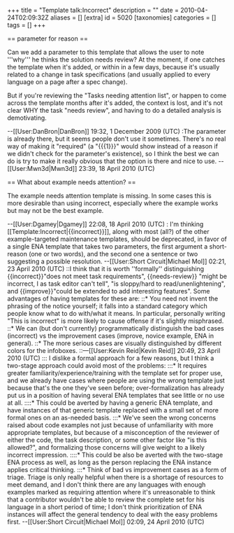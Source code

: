 +++
title = "Template talk:Incorrect"
description = ""
date = 2010-04-24T02:09:32Z
aliases = []
[extra]
id = 5020
[taxonomies]
categories = []
tags = []
+++

== parameter for reason ==

Can we add a parameter to this template that allows the user to note '''why''' he thinks the solution needs review?  At the moment, if one catches the template when it's added, or within in a few days, because it's usually related to a change in task specifications (and usually applied to every language on a page after a spec change).

But if you're reviewing the "Tasks needing attention list", or happen to come across the template months after it's added, the context is lost, and it's not clear WHY the task "needs review", and having to do a detailed analysis is demotivating.

--[[User:DanBron|DanBron]] 19:32, 1 December 2009 (UTC)
:The parameter is already there, but it seems people don't use it sometimes. There's no real way of making it "required" (a "{{{1}}}" would show instead of a reason if we didn't check for the parameter's existence), so I think the best we can do is try to make it really obvious that the option is there and nice to use. --[[User:Mwn3d|Mwn3d]] 23:39, 18 April 2010 (UTC)

== What about example needs attention? ==

The example needs attention template is missing.  In some cases this is more desirable than using incorrect, especially where the example works but may not be the best example.


--[[User:Dgamey|Dgamey]] 22:08, 18 April 2010 (UTC)
: I'm thinking [[Template:Incorrect|<nowiki>{{incorrect}}</nowiki>]], along with most (all?) of the other example-targeted maintenance templates, should be deprecated, in favor of a single ENA template that takes two parameters, the first argument a short-reason (one or two words), and the second one a sentence or two suggesting a possible resolution. --[[User:Short Circuit|Michael Mol]] 02:21, 23 April 2010 (UTC)
::I think that it is worth ''formally'' distinguishing <nowiki>{{incorrect}}</nowiki>"does not meet task requirements", <nowiki>{{needs-review}}</nowiki> "might be incorrect, I as task editor can't tell", "is sloppy/hard to read/unenlightening", and <nowiki>{{improve}}</nowiki>"could be extended to add interesting features". Some advantages of having templates for these are:
::* You need not invent the phrasing of the notice yourself; it falls into a standard category which people know what to do with/what it means. In particular, personally writing "This is incorrect" is more likely to cause offense if it's slightly misphrased.
::* We can (but don't currently) programmatically distinguish the bad cases (incorrect) vs the improvement cases (improve, novice example, ENA in general).
::* The more serious cases are visually distinguished by different colors for the infoboxes.
::—[[User:Kevin Reid|Kevin Reid]] 20:49, 23 April 2010 (UTC)
::: I dislike a formal approach for a few reasons, but I think a two-stage approach could avoid most of the problems:
:::* It requires greater familiarity/experience/training with the template set for proper use, and we already have cases where people are using the wrong template just because that's the one they've seen before; over-formalization has already put us in a position of having several ENA templates that see little or no use at all.
::::* This could be averted by having a generic ENA template, and have instances of that generic template replaced with a small set of more formal ones on an as-needed basis.
:::* We've seen the wrong concerns raised about code examples not just because of unfamiliarity with more appropriate templates, but because of a misconception of the reviewer of either the code, the task description, or some other factor like "is this allowed?", and formalizing those concerns will give weight to a likely incorrect impression. 
::::* This could be also be averted with the two-stage ENA process as well, as long as the person replacing the ENA instance applies critical thinking.
:::* Think of bad vs improvement cases as a form of triage. Triage is only really helpful when there is a shortage of resources to meet demand, and I don't think there are any languages with enough examples marked as requiring attention where it's unreasonable to think that a contributor wouldn't be able to review the complete set for his language in a short period of time; I don't think prioritization of ENA instances will affect the general tendency to deal with the easy problems first. --[[User:Short Circuit|Michael Mol]] 02:09, 24 April 2010 (UTC)
